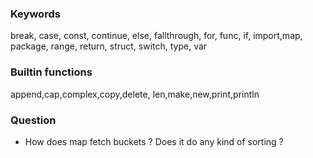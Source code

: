 ### Keywords
break, case, const, continue, else, fallthrough, for, func, if, import,map, package, range, return, struct, switch, type, var 

### Builtin functions
append,cap,complex,copy,delete, len,make,new,print,println


### Question
- How does map fetch buckets ? Does it do any kind of sorting ?
